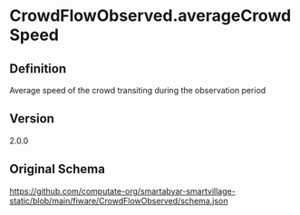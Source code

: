 # CrowdFlowObserved.averageCrowdSpeed

## Definition
Average speed of the crowd transiting during the observation period

## Version
2.0.0

## Original Schema
https://github.com/computate-org/smartabyar-smartvillage-static/blob/main/fiware/CrowdFlowObserved/schema.json
